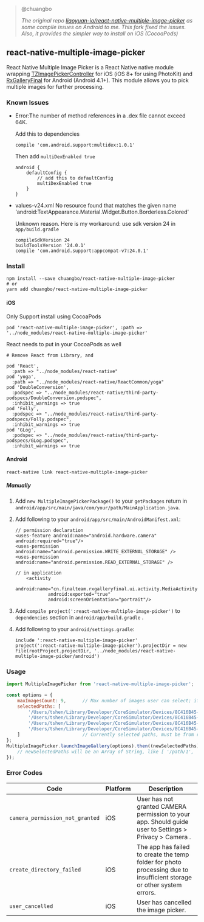 > @chuangbo
> 
> *The original repo [liaoyuan-io/react-native-multiple-image-picker](https://github.com/liaoyuan-io/react-native-multiple-image-picker) as some compile issues on Android to me. This fork fixed the issues. Also, it provides the simpler way to install on iOS (CocoaPods)*

## react-native-multiple-image-picker

React Native Multiple Image Picker is a React Native native module wrapping [TZImagePickerController](https://github.com/banchichen/TZImagePickerController) for iOS (iOS 8+ for using PhotoKit) and [RxGalleryFinal](https://github.com/FinalTeam/RxGalleryFinal) for Android (Android 4.1+). This module allows you to pick multiple images for further processing.


### Known Issues

- Error:The number of method references in a .dex file cannot exceed 64K.

    Add this to dependencies

    ```
    compile 'com.android.support:multidex:1.0.1'
    ```

    Then add `multiDexEnabled true`

    ```
    android {
        defaultConfig {
            // add this to defaultConfig
            multiDexEnabled true
        }
    }
    ```

- values-v24.xml No resource found that matches the given name 'android:TextAppearance.Material.Widget.Button.Borderless.Colored'

    Unknown reason. Here is my workaround: use sdk version 24 in `app/build.gradle`

    ```
    compileSdkVersion 24
    buildToolsVersion '24.0.1'
    compile 'com.android.support:appcompat-v7:24.0.1'
    ```

### Install

```
npm install --save chuangbo/react-native-multiple-image-picker
# or
yarn add chuangbo/react-native-multiple-image-picker
```

#### iOS

Only Support install using CocoaPods

```
pod 'react-native-multiple-image-picker', :path => '../node_modules/react-native-multiple-image-picker'
```

React needs to put in your CocoaPods as well

```
# Remove React from Library, and

pod 'React',
  :path => "../node_modules/react-native"
pod 'yoga',
  :path => "../node_modules/react-native/ReactCommon/yoga"
pod 'DoubleConversion',
  :podspec => "../node_modules/react-native/third-party-podspecs/DoubleConversion.podspec",
  :inhibit_warnings => true
pod 'Folly',
  :podspec => "../node_modules/react-native/third-party-podspecs/Folly.podspec",
  :inhibit_warnings => true
pod 'GLog',
  :podspec => "../node_modules/react-native/third-party-podspecs/GLog.podspec",
  :inhibit_warnings => true

```

#### Android

```
react-native link react-native-multiple-image-picker
```

##### Manually

1. Add `new MultipleImagePickerPackage()` to your `getPackages` return in `android/app/src/main/java/com/your/path/MainApplication.java`.
2. Add following to your `android/app/src/main/AndroidManifest.xml`:
    ```
    // permission declaration
    <uses-feature android:name="android.hardware.camera" android:required="true"/>
    <uses-permission android:name="android.permission.WRITE_EXTERNAL_STORAGE" />
    <uses-permission android:name="android.permission.READ_EXTERNAL_STORAGE" />
    
    // in application
        <activity
                android:name="cn.finalteam.rxgalleryfinal.ui.activity.MediaActivity"
                android:exported="true"
                android:screenOrientation="portrait"/>
    ```
3. Add `compile project(':react-native-multiple-image-picker')` to `dependencies` section in `android/app/build.gradle` .
4. Add following to your `android/settings.gradle`:

    ```
    include ':react-native-multiple-image-picker'
    project(':react-native-multiple-image-picker').projectDir = new File(rootProject.projectDir, '../node_modules/react-native-multiple-image-picker/android')
    ```

### Usage

```javascript
import MultipleImagePicker from 'react-native-multiple-image-picker';

const options = {
    maxImagesCount: 9,      // Max number of images user can select; if maxImagesCount == 1, Single mode (i.e. Tap to Select & Finish) will be activated.
    selectedPaths: [
        '/Users/tshen/Library/Developer/CoreSimulator/Devices/8C416B45-F555-4A63-A1B0-09E61109F0A0/data/Containers/Data/Application/A1790255-CDE8-486C-A6BA-1693BA2AA87B/Documents/BB6ADD56-09E7-402C-BF0E-AD79400D3889-7539-000007B93A6B5733/0.jpg',
        '/Users/tshen/Library/Developer/CoreSimulator/Devices/8C416B45-F555-4A63-A1B0-09E61109F0A0/data/Containers/Data/Application/A1790255-CDE8-486C-A6BA-1693BA2AA87B/Documents/BB6ADD56-09E7-402C-BF0E-AD79400D3889-7539-000007B93A6B5733/1.jpg',
        '/Users/tshen/Library/Developer/CoreSimulator/Devices/8C416B45-F555-4A63-A1B0-09E61109F0A0/data/Containers/Data/Application/A1790255-CDE8-486C-A6BA-1693BA2AA87B/Documents/BB6ADD56-09E7-402C-BF0E-AD79400D3889-7539-000007B93A6B5733/2.jpg',
        '/Users/tshen/Library/Developer/CoreSimulator/Devices/8C416B45-F555-4A63-A1B0-09E61109F0A0/data/Containers/Data/Application/A1790255-CDE8-486C-A6BA-1693BA2AA87B/Documents/BB6ADD56-09E7-402C-BF0E-AD79400D3889-7539-000007B93A6B5733/3.jpg'
    ]                       // Currently selected paths, must be from result of previous calls. Empty array allowed.
};
MultipleImagePicker.launchImageGallery(options).then((newSelectedPaths) => {
    // newSelectedPaths will be an Array of String, like [ '/path/1', '/path/2' ], and may be used for `selectedPaths` on the next invocation
});
```

### Error Codes

| Code                          | Platform         | Description                                                                                                            |
| ----------------------------- | ---------------- | ---------------------------------------------------------------------------------------------------------------------- |
| `camera_permission_not_granted` | iOS              | User has not granted CAMERA permission to your app. Should guide user to Settings > Privacy > Camera .                 |
| `create_directory_failed`       | iOS              | The app has failed to create the temp folder for photo processing due to insufficient storage or other system errors.  |
| `user_cancelled`                | iOS              | User has cancelled the image picker.                                                                                   |
